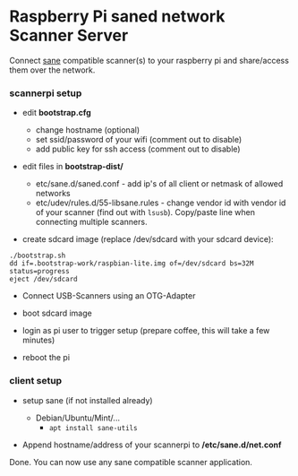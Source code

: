 
# Raspberry Pi saned network Scanner Server

Connect [sane](http://www.sane-project.org/) compatible scanner(s) to your raspberry pi and share/access them over
the network.


### scannerpi setup
* edit **bootstrap.cfg**
  * change hostname (optional)
  * set ssid/password of your wifi (comment out to disable)
  * add public key for ssh access (comment out to disable)

* edit files in **bootstrap-dist/**
  * etc/sane.d/saned.conf - add ip's of all client or netmask of allowed networks
  * etc/udev/rules.d/55-libsane.rules - change vendor id with vendor id of your scanner (find out with ```lsusb```). Copy/paste line when connecting multiple scanners.

* create sdcard image (replace /dev/sdcard with your sdcard device):
```
./bootstrap.sh
dd if=.bootstrap-work/raspbian-lite.img of=/dev/sdcard bs=32M status=progress
eject /dev/sdcard
```
* Connect USB-Scanners using an OTG-Adapter

* boot sdcard image

* login as pi user to trigger setup
  (prepare coffee, this will take a few minutes)

* reboot the pi



### client setup
* setup sane (if not installed already)
  * Debian/Ubuntu/Mint/...
    * ```apt install sane-utils```

* Append hostname/address of your scannerpi to **/etc/sane.d/net.conf**

Done. You can now use any sane compatible scanner application.

